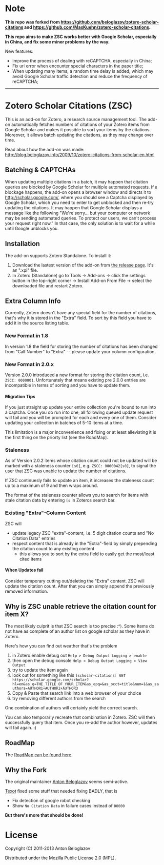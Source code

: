 # Note
**This repo was forked from https://github.com/beloglazov/zotero-scholar-citations and https://github.com/MaxKuehn/zotero-scholar-citations.**

**This repo aims to make ZSC works better with Google Scholar, especially in China, and fix some minor problems by the way.**

New features: 
- Improve the process of dealing with reCAPTCHA, especially in China;
- Fix url error when encounter special characters in the paper title;
- When updating many items, a random time delay is added, which may avoid Google Scholar traffic detection and reduce the frequency of reCAPTCHA;

---

# Zotero Scholar Citations (ZSC)
This is an add-on for Zotero, a research source management tool. The add-on automatically fetches numbers of citations of your Zotero items from Google Scholar and makes it possible to sort your items by the citations. Moreover, it allows batch updating the citations, as they may change over time.

Read about how the add-on was made: http://blog.beloglazov.info/2009/10/zotero-citations-from-scholar-en.html

## Batching & CAPTCHAs
When updating multiple citations in a batch, it may happen that citation queries are blocked by Google Scholar for multiple automated requests. If a blockage happens, the add-on opens a browser window and directs it to http://scholar.google.com/, where you should see a Captcha displayed by Google Scholar, which you need to enter to get unblocked and then re-try updating the citations. It may happen that Google Scholar displays a message like the following "We're sorry... but your computer or network may be sending automated queries. To protect our users, we can't process your request right now." In that case, the only solution is to wait for a while until Google unblocks you.

## Installation
The add-on supports Zotero Standalone. To install it:
1. Download the lastest version of the add-on from [the release page](https://github.com/MaxKuehn/zotero-scholar-citations/releases). It's an ".xpi" file.
1. In Zotero (Standalone) go to Tools -> Add-ons -> click the settings button in the top-right corner -> Install Add-on From File -> select the downloaded file and restart Zotero.

## Extra Column Info
Currently, Zotero doesn't have any special field for the number of citations, that's why it is stored in the "Extra" field. To sort by this field you have to add it in the source listing table.

### New Format in 1.8
In version 1.8 the field for storing the number of citations has been changed from "Call Number" to "Extra" -- please update your column configuration.

### New Format in 2.0.x
Version 2.0.0 introduced a new format for storing the citation count, i.e. `ZSCC: 0000001`. Unfortunately that means existing pre 2.0.0 entries are incompatible in terms of sorting and you have to update them.

#### Migration Tips
If you just straight up update your entire collection you're bound to run into a captcha. Once you do run into one, all following queued update request will fail and you will be prompted for each and every one of them. Consider updating your collection in batches of 5-10 items at a time.

This limitation is a major inconvenience and fixing or at least alleviating it is the first thing on the priorty list (see the RoadMap).

### Staleness
As of Version 2.0.2 items whose citation count could not be updated will be marked with a staleness counter `[s0]`, e.g. `ZSCC: 0000042[s0]`, to signal the user that ZSC was unable to update the number of citations.

If ZSC continuesly fails to update an item, it increases the staleness count up to a maximum of 9 and then wraps around.

The format of the staleness counter allows you to search for items with stale citation data by entering `[s` in Zoteros search bar.

### Existing "Extra"-Column Content
ZSC will
- update legacy ZSC "extra"-content, i.e. 5 digit citation counts and "No Citation Data" entries
- respect content that is already in the "Extra"-field by simply prepending the citation count to any existing content
    - this allows you to sort by the extra field to easily get the most/least cited items

#### When Updates fail
Consider temporary cutting out/deleting the "Extra" content. ZSC will update the citation count. After that you can simply append the previously removed information.

## Why is ZSC unable retrieve the citation count for item X?
The most likely culprit is that ZSC search is too precise :^). Some Items do not have as complete of an author list on google scholar as they have in Zotero.

Here's how you can find out weather that's the problem
1. in Zotero enable debug out `Help > Debug Output Logging > enable`
1. then open the debug console `Help > Debug Output Logging > View Output`
1. try to update the item again
1. look out for something like this `[scholar-citations] GET https://scholar.google.com/scholar?hl=en&as_q=THE_TITLE_OF_YOUR_ITEM&as_epq=&as_occt=title&num=1&as_sauthors=AUTHOR1+AUTHOR2+AUTHOR3`
1. Copy & Paste that search link into a web browser of your choice
1. try removing different authors from the search

One combination of authors will certainly yield the correct search.

You can also temporarly recreate that combination in Zotero. ZSC will then successfully query that item. Once you re-add the author however, updates will fail again. :(

## RoadMap
The [RoadMap can be found here](https://github.com/MaxKuehn/zotero-scholar-citations/blob/develop/RoadMap.md).

## Why the Fork

The original maintainer [Anton Beloglazov](https://github.com/beloglazov) seems semi-active.

[Texot](https://github.com/tete1030) fixed some stuff that needed fixing BADLY, that is

- Fix detection of google robot checking
- Show `No Citation Data` in failure cases instead of `00000`

**But there's more that should be done!**

# License

Copyright (C) 2011-2013 Anton Beloglazov

Distributed under the Mozilla Public License 2.0 (MPL).
